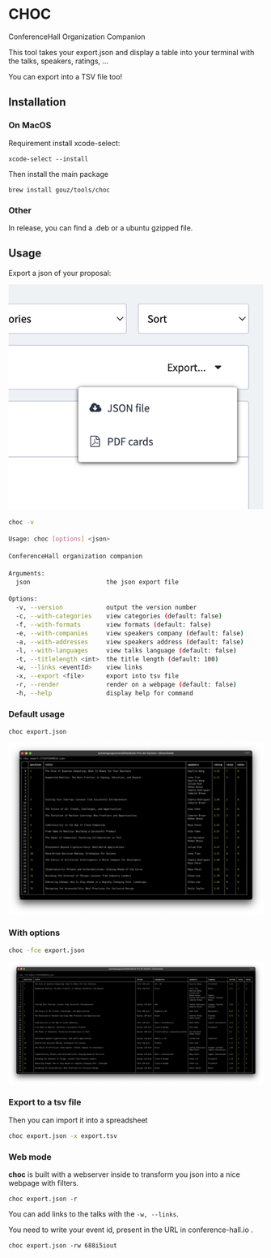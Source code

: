 # CHOC

ConferenceHall Organization Companion

This tool takes your export.json and display a table into your terminal with the talks, speakers, ratings, ...

You can export into a TSV file too!

## Installation

### On MacOS

Requirement install xcode-select:

```
xcode-select --install
```

Then install the main package
```
brew install gouz/tools/choc
```

### Other

In release, you can find a .deb or a ubuntu gzipped file.

## Usage

Export a json of your proposal:

![export json on conference-hall.io](assets/export-json.png)

```sh
choc -v

Usage: choc [options] <json>

ConferenceHall organization companion

Arguments:
  json                     the json export file

Options:
  -v, --version            output the version number
  -c, --with-categories    view categories (default: false)
  -f, --with-formats       view formats (default: false)
  -e, --with-companies     view speakers company (default: false)
  -a, --with-addresses     view speakers address (default: false)
  -l, --with-languages     view talks language (default: false)
  -t, --titlelength <int>  the title length (default: 100)
  -w, --links <eventId>    view links
  -x, --export <file>      export into tsv file
  -r, --render             render on a webpage (default: false)
  -h, --help               display help for command
```

### Default usage

```sh
choc export.json
```

![alt text](assets/default.png)

### With options

```sh
choc -fce export.json
```

![alt text](assets/options.png)

### Export to a tsv file 

Then you can import it into a spreadsheet

```sh
choc export.json -x export.tsv
```

### Web mode

**choc** is built with a webserver inside to transform you json into a nice webpage with filters.

```
choc export.json -r
```

You can add links to the talks with the `-w, --links`.

You need to write your event id, present in the URL in conference-hall.io .

```
choc export.json -rw 688i5iout
```

